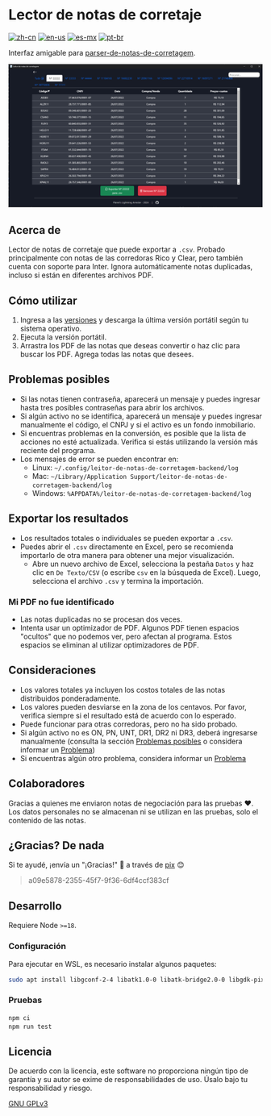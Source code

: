 # Lector de notas de corretaje

[![zh-cn](https://img.shields.io/badge/lang-zh-blue.svg)](https://github.com/planetsLightningArrester/leitor-de-notas-de-corretagem/blob/electron/README.zh-cn.md)
[![en-us](https://img.shields.io/badge/lang-en-red.svg)](https://github.com/planetsLightningArrester/leitor-de-notas-de-corretagem/blob/electron/README.en-us.md)
[![es-mx](https://img.shields.io/badge/lang-es-yellow.svg)](https://github.com/planetsLightningArrester/leitor-de-notas-de-corretagem/blob/electron/README.es-mx.md)
[![pt-br](https://img.shields.io/badge/lang-pt--br-green.svg)](https://github.com/planetsLightningArrester/leitor-de-notas-de-corretagem/blob/electron/README.md)

Interfaz amigable para [parser-de-notas-de-corretagem](https://www.npmjs.com/package/parser-de-notas-de-corretagem).

![alt](./art/demo.png)

## Acerca de
Lector de notas de corretaje que puede exportar a `.csv`. Probado principalmente con notas de las corredoras Rico y Clear, pero también cuenta con soporte para Inter. Ignora automáticamente notas duplicadas, incluso si están en diferentes archivos PDF.

## Cómo utilizar
1. Ingresa a las [versiones](https://github.com/planetsLightningArrester/leitor-de-notas-de-corretagem/releases) y descarga la última versión portátil según tu sistema operativo.
2. Ejecuta la versión portátil.
3. Arrastra los PDF de las notas que deseas convertir o haz clic para buscar los PDF. Agrega todas las notas que desees.

## Problemas posibles
- Si las notas tienen contraseña, aparecerá un mensaje y puedes ingresar hasta tres posibles contraseñas para abrir los archivos.
- Si algún activo no se identifica, aparecerá un mensaje y puedes ingresar manualmente el código, el CNPJ y si el activo es un fondo inmobiliario.
- Si encuentras problemas en la conversión, es posible que la lista de acciones no esté actualizada. Verifica si estás utilizando la versión más reciente del programa.
- Los mensajes de error se pueden encontrar en:
  - Linux: `~/.config/leitor-de-notas-de-corretagem-backend/log`
  - Mac: `~/Library/Application Support/leitor-de-notas-de-corretagem-backend/log`
  - Windows: `%APPDATA%/leitor-de-notas-de-corretagem-backend/log`

## Exportar los resultados
- Los resultados totales o individuales se pueden exportar a `.csv`.
- Puedes abrir el `.csv` directamente en Excel, pero se recomienda importarlo de otra manera para obtener una mejor visualización.
   - Abre un nuevo archivo de Excel, selecciona la pestaña `Datos` y haz clic en `De Texto/CSV` (o escribe `csv` en la búsqueda de Excel). Luego, selecciona el archivo `.csv` y termina la importación.

### Mi PDF no fue identificado
- Las notas duplicadas no se procesan dos veces.
- Intenta usar un optimizador de PDF. Algunos PDF tienen espacios "ocultos" que no podemos ver, pero afectan al programa. Estos espacios se eliminan al utilizar optimizadores de PDF.

## Consideraciones
- Los valores totales ya incluyen los costos totales de las notas distribuidos ponderadamente.
- Los valores pueden desviarse en la zona de los centavos. Por favor, verifica siempre si el resultado está de acuerdo con lo esperado.
- Puede funcionar para otras corredoras, pero no ha sido probado.
- Si algún activo no es ON, PN, UNT, DR1, DR2 ni DR3, deberá ingresarse manualmente (consulta la sección [Problemas posibles](#problemas-posibles) o considera informar un [Problema](https://github.com/planetsLightningArrester/leitor-de-notas-de-corretagem/issues))
- Si encuentras algún otro problema, considera informar un [Problema](https://github.com/planetsLightningArrester/leitor-de-notas-de-corretagem/issues)

## Colaboradores
Gracias a quienes me enviaron notas de negociación para las pruebas ❤️. Los datos personales no se almacenan ni se utilizan en las pruebas, solo el contenido de las notas.

## ¿Gracias? De nada
Si te ayudé, ¡envía un "¡Gracias!" 👋 a través de [pix](https://www.bcb.gov.br/en/financialstability/pix_en) 😊
> a09e5878-2355-45f7-9f36-6df4ccf383cf

## Desarrollo

Requiere Node `>=18`.

### Configuración
Para ejecutar en WSL, es necesario instalar algunos paquetes:

```bash
sudo apt install libgconf-2-4 libatk1.0-0 libatk-bridge2.0-0 libgdk-pixbuf2.0-0 libgtk-3-0 libgbm-dev libnss3-dev libxss-dev libasound2 zip
```

### Pruebas

```bash
npm ci
npm run test
```

## Licencia

De acuerdo con la licencia, este software no proporciona ningún tipo de garantía y su autor se exime de responsabilidades de uso. Úsalo bajo tu responsabilidad y riesgo.

[GNU GPLv3](https://choosealicense.com/licenses/gpl-3.0/)